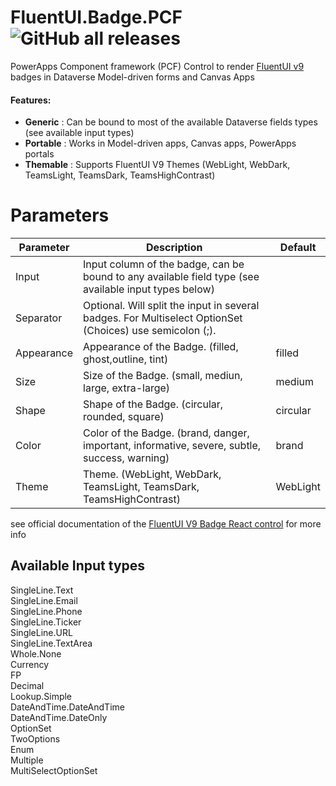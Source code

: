 # FluentUI.Badge.PCF ![GitHub all releases](https://img.shields.io/github/downloads/drivardxrm/FluentUI.Badge.PCF/total?style=plastic)
 PowerApps Component framework (PCF) Control to render [FluentUI v9](https://react.fluentui.dev/) badges in Dataverse Model-driven forms and Canvas Apps
 
 #### Features:

- **Generic** : Can be bound to most of the available Dataverse fields types (see available input types)
- **Portable** : Works in Model-driven apps, Canvas apps, PowerApps portals
- **Themable** : Supports FluentUI V9 Themes (WebLight, WebDark, TeamsLight, TeamsDark, TeamsHighContrast)

# Parameters
| Parameter         | Description                                                                                  | Default     |
|-------------------|----------------------------------------------------------------------------------------------|----------   |
| Input  | Input column of the badge, can be bound to any available field type (see available input types below) |             |
| Separator  | Optional. Will split the input in several badges. For Multiselect OptionSet (Choices) use semicolon (;). |          |
| Appearance   |  Appearance of the Badge. (filled, ghost,outline, tint)   | filled |
| Size   | Size of the Badge. (small, mediun, large, extra-large) | medium |
| Shape |Shape of the Badge. (circular, rounded, square) |   circular  |
| Color | Color of the Badge. (brand, danger, important, informative, severe, subtle, success, warning) |  brand   |
| Theme | Theme. (WebLight, WebDark, TeamsLight, TeamsDark, TeamsHighContrast) |   WebLight  |

see official documentation of the [FluentUI V9 Badge React control](https://react.fluentui.dev/?path=/docs/components-badge-badge--default) for more info

## Available Input types ##
SingleLine.Text  
SingleLine.Email   
SingleLine.Phone   
SingleLine.Ticker  
SingleLine.URL  
SingleLine.TextArea  
Whole.None  
Currency  
FP  
Decimal  
Lookup.Simple  
DateAndTime.DateAndTime  
DateAndTime.DateOnly  
OptionSet  
TwoOptions  
Enum  
Multiple  
MultiSelectOptionSet  
